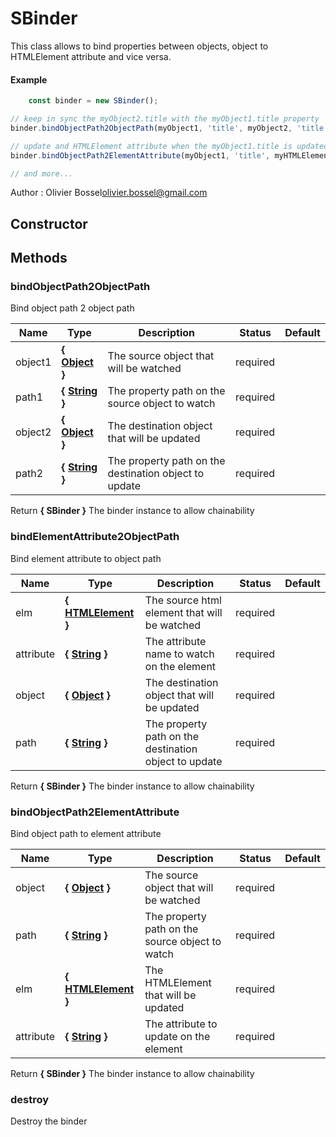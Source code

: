 
# SBinder
This class allows to bind properties between objects, object to HTMLElement attribute and vice versa.

#### Example
```js
	const binder = new SBinder();

// keep in sync the myObject2.title with the myObject1.title property
binder.bindObjectPath2ObjectPath(myObject1, 'title', myObject2, 'title');

// update and HTMLElement attribute when the myObject1.title is updated
binder.bindObjectPath2ElementAttribute(myObject1, 'title', myHTMLElement, 'title');

// and more...

```
Author : Olivier Bossel<olivier.bossel@gmail.com>
## Constructor




## Methods


### bindObjectPath2ObjectPath

Bind object path 2 object path


Name  |  Type  |  Description  |  Status  |  Default
------------  |  ------------  |  ------------  |  ------------  |  ------------
object1  |  **{ <a class="link" href="https://developer.mozilla.org/fr/docs/Web/JavaScript/Reference/Objets_globaux/Object" target="_blank" title="Object">Object</a> }**  |  The source object that will be watched  |  required  |
path1  |  **{ <a class="link" href="https://developer.mozilla.org/fr/docs/Web/JavaScript/Reference/Objets_globaux/String" target="_blank" title="String">String</a> }**  |  The property path on the source object to watch  |  required  |
object2  |  **{ <a class="link" href="https://developer.mozilla.org/fr/docs/Web/JavaScript/Reference/Objets_globaux/Object" target="_blank" title="Object">Object</a> }**  |  The destination object that will be updated  |  required  |
path2  |  **{ <a class="link" href="https://developer.mozilla.org/fr/docs/Web/JavaScript/Reference/Objets_globaux/String" target="_blank" title="String">String</a> }**  |  The property path on the destination object to update  |  required  |

Return **{ SBinder }** The binder instance to allow chainability

### bindElementAttribute2ObjectPath

Bind element attribute to object path


Name  |  Type  |  Description  |  Status  |  Default
------------  |  ------------  |  ------------  |  ------------  |  ------------
elm  |  **{ <a class="link" href="https://developer.mozilla.org/fr/docs/Web/API/HTMLElement" target="_blank" title="HTMLElement">HTMLElement</a> }**  |  The source html element that will be watched  |  required  |
attribute  |  **{ <a class="link" href="https://developer.mozilla.org/fr/docs/Web/JavaScript/Reference/Objets_globaux/String" target="_blank" title="String">String</a> }**  |  The attribute name to watch on the element  |  required  |
object  |  **{ <a class="link" href="https://developer.mozilla.org/fr/docs/Web/JavaScript/Reference/Objets_globaux/Object" target="_blank" title="Object">Object</a> }**  |  The destination object that will be updated  |  required  |
path  |  **{ <a class="link" href="https://developer.mozilla.org/fr/docs/Web/JavaScript/Reference/Objets_globaux/String" target="_blank" title="String">String</a> }**  |  The property path on the destination object to update  |  required  |

Return **{ SBinder }** The binder instance to allow chainability

### bindObjectPath2ElementAttribute

Bind object path to element attribute


Name  |  Type  |  Description  |  Status  |  Default
------------  |  ------------  |  ------------  |  ------------  |  ------------
object  |  **{ <a class="link" href="https://developer.mozilla.org/fr/docs/Web/JavaScript/Reference/Objets_globaux/Object" target="_blank" title="Object">Object</a> }**  |  The source object that will be watched  |  required  |
path  |  **{ <a class="link" href="https://developer.mozilla.org/fr/docs/Web/JavaScript/Reference/Objets_globaux/String" target="_blank" title="String">String</a> }**  |  The property path on the source object to watch  |  required  |
elm  |  **{ <a class="link" href="https://developer.mozilla.org/fr/docs/Web/API/HTMLElement" target="_blank" title="HTMLElement">HTMLElement</a> }**  |  The HTMLElement that will be updated  |  required  |
attribute  |  **{ <a class="link" href="https://developer.mozilla.org/fr/docs/Web/JavaScript/Reference/Objets_globaux/String" target="_blank" title="String">String</a> }**  |  The attribute to update on the element  |  required  |

Return **{ SBinder }** The binder instance to allow chainability

### destroy

Destroy the binder
